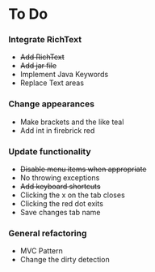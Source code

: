 # To Do

### Integrate RichText
* ~~Add RichText~~
* ~~Add jar file~~
* Implement Java Keywords
* Replace Text areas

### Change appearances
* Make brackets and the like teal
* Add int in firebrick red

### Update functionality
* ~~Disable menu items when appropriate~~
* No throwing exceptions
* ~~Add keyboard shortcuts~~
* Clicking the x on the tab closes
* Clicking the red dot exits
* Save changes tab name

### General refactoring
* MVC Pattern
* Change the dirty detection